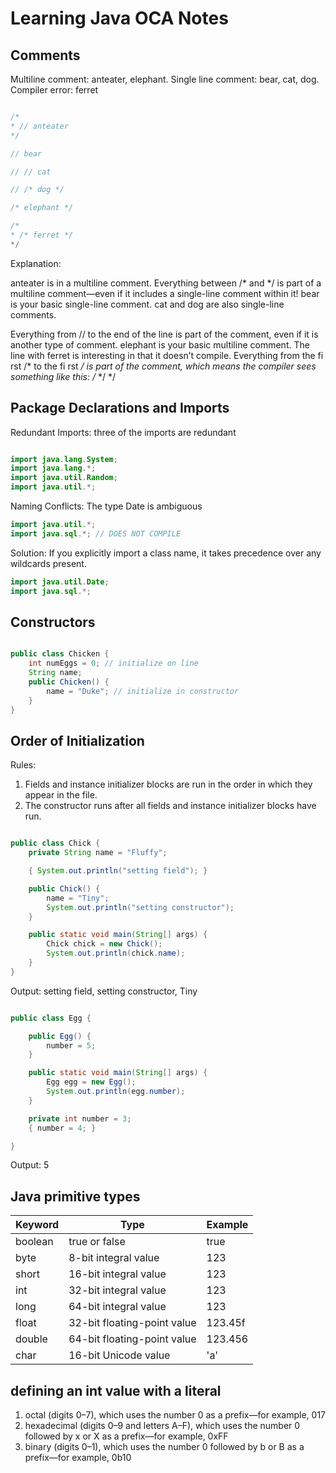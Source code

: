# Learning Java OCA Notes

## Comments
Multiline comment: anteater, elephant. 
Single line comment: bear, cat, dog. 
Compiler error: ferret

```Java

/*
* // anteater
*/

// bear

// // cat

// /* dog */

/* elephant */

/*
* /* ferret */
*/

```
Explanation: 

anteater is in a multiline comment. Everything between /*
and */ is part of a multiline comment—even if it includes a single-line comment within it! bear is your basic single-line comment. cat and dog are also single-line comments.

Everything from // to the end of the line is part of the comment, even if it is another type of comment. elephant is your basic multiline comment.
The line with ferret is interesting in that it doesn’t compile. Everything from the fi rst /* to the fi rst */ is part of the comment, which means the compiler sees something like this: /* */ */


## Package Declarations and Imports
Redundant Imports: three of the imports are redundant

```Java

import java.lang.System;
import java.lang.*;
import java.util.Random;
import java.util.*;

```

Naming Conflicts: The type Date is ambiguous

```Java
import java.util.*;
import java.sql.*; // DOES NOT COMPILE
```

Solution: If you explicitly import a class name, it takes precedence over any
wildcards present. 

```Java
import java.util.Date;
import java.sql.*;
```

## Constructors

```Java

public class Chicken {
    int numEggs = 0; // initialize on line
    String name;
    public Chicken() {
        name = "Duke"; // initialize in constructor
    } 
}

```
## Order of Initialization
Rules:
1. Fields and instance initializer blocks are run in the order in which they appear in the file.
2. The constructor runs after all fields and instance initializer blocks have run.

```Java

public class Chick {
    private String name = "Fluffy";

    { System.out.println("setting field"); }

    public Chick() {
        name = "Tiny";
        System.out.println("setting constructor");
    }

    public static void main(String[] args) {
        Chick chick = new Chick();
        System.out.println(chick.name); 
    } 
}

```
Output: setting field, setting constructor, Tiny

```Java

public class Egg {

    public Egg() {
        number = 5;
    }

    public static void main(String[] args) {
        Egg egg = new Egg();
        System.out.println(egg.number);
    }

    private int number = 3;
    { number = 4; } 

}
```
Output: 5

## Java primitive types
| Keyword | Type | Example |
| ----------- | ----------- | ----------- |
|boolean | true or false | true |
|byte | 8-bit integral value | 123 |
|short | 16-bit integral value | 123 |
|int | 32-bit integral value | 123 |
|long | 64-bit integral value | 123 |
|float | 32-bit floating-point value | 123.45f |
|double | 64-bit floating-point value | 123.456 |
|char | 16-bit Unicode value | 'a' |

## defining an int value with a literal
1. octal (digits 0–7), which uses the number 0 as a prefix—for example, 017
2. hexadecimal (digits 0–9 and letters A–F), which uses the number 0 followed by x or X
as a prefix—for example, 0xFF
3. binary (digits 0–1), which uses the number 0 followed by b or B as a prefix—for example,
0b10